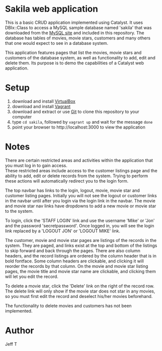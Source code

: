 # Sakila web application

This is a basic CRUD application implemented using Catalyst.  It uses
DBIx::Class to access a MySQL sample database named 'sakila' that was 
downloaded from the [MySQL site](https://dev.mysql.com/doc/index-other.html) 
and included in this repository. The database has tables of movies, movie stars, customers and many others
that one would expect to see in a database system.

This application features pages that list the movies, movie stars and 
customers of the database system, as well as functionality to add, edit and delete them.
Its purpose is to demo the capabilities of a Catalyst web application.

# Setup

1. download and install [VirtualBox](https://www.virtualbox.org)
2. download and install [Vagrant](https://www.vagrantup.com)
3. download and extract or use [Git](https://git-scm.com) to clone this repository to your computer
4. type `cd sakila`, followed by `vagrant up` and wait for the message `done`
5. point your browser to http://localhost:3000 to view the application

# Notes

There are certain restricted areas and activities within the application that you must log in to gain access.  
These restricted areas include access to the customer listings page and the ability to add, edit or delete 
records from the system.  Trying to perform these actions will automatically redirect you to the login form.

The top navbar has links to the login, logout, movie, movie star and customer listing pages.  Initially you 
will not see the logout or customer links in the navbar until after you login via the login link in the navbar.
The movie and movie star nav links have dropdowns to add a new movie or movie star to the system.

To login, click the 'STAFF LOGIN' link and use the username 'Mike' or 'Jon' and the password 'secretpassword'.
Once logged in, you will see the login link replaced by a 'LOGOUT JON' or 'LOGOUT MIKE' link.

The customer, movie and movie star pages are listings of the records in the system.  They are paged, and links 
exist at the top and bottom of the listings to skip forward and back through the pages.  There are also column 
headers, and the record listings are ordered by the column header that is in bold fontface.  Some column headers 
are clickable, and clicking it will reorder the records by that column.  On the movie and movie star listing 
pages, the movie title and movie star name are clickable, and clicking them will let you edit the record. 

To delete a movie star, click the 'Delete' link on the right of the record row.  The delete link will only show if 
the movie star does not star in any movies, so you must first edit the record and deselect his/her movies beforehand.  

The functionality to delete movies and customers has not been implemented.

# Author
Jeff T
